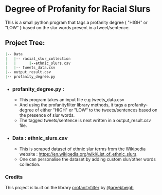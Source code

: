 # Degree of Profanity for Racial Slurs

This is a small python program that tags a profanity degree ( "HIGH" or "LOW" ) based on the slur words present in a tweet/sentence.

## Project Tree:
```bash
|-- Data
|   |-- racial_slur_collection
|   |      |--ethnic_slurs.csv
|   |-- tweets_data.csv
|-- output_result.csv
|-- profanity_degree.py
```

* ### profanity_degree.py :
  * This program takes an input file e.g tweets_data.csv
  * And using the profanityfilter library methods, it tags a profanity-degree of either "HIGH" or "LOW" to the tweets/sentences based on the presence of slur words.
  * The tagged tweets/sentence is next written in a output_result.csv file.


* ### Data : ethnic_slurs.csv
  * This is scraped dataset of ethnic slur terms from the Wikipedia website : https://en.wikipedia.org/wiki/List_of_ethnic_slurs.
  * One can personalise the dataset by adding custom slur/other words collection.


### Credits
This project is built on the library [profanityfilter](https://github.com/areebbeigh/profanityfilter) by [@areebbeigh](https://github.com/areebbeigh)

